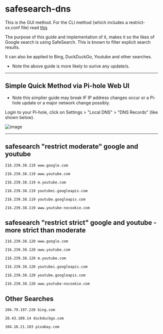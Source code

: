 # safesearch-dns

This is the GUI method. For the CLI method (which includes a restrict-xx.conf file) read [this](SafeSearch_DNS_CLI_method.md)


The purpose of this guide and implementation of it, makes it so the likes of Google search is using SafeSearch. This is known to filter explicit search results.

It can also be applied to Bing, DuckDuckGo, Youtube and other searches.

* Note the above guide is more likely to surive any update/s.


----

## Simple Quick Method via Pi-hole Web UI

* Note this simplier guide may break IF IP address changes occur or a Pi-hole update or a major network change possibly.

Login to your Pi-hole, click on Settings > "Local DNS" > "DNS Records" (like shown below).

![image](https://user-images.githubusercontent.com/24641464/163696142-6283e1dd-0bf3-4ba5-936b-497f2b7b773f.png)


----

## safesearch "restrict moderate" google and youtube
```
216.239.38.119 www.google.com

216.239.38.119 www.youtube.com

216.239.38.119 m.youtube.com

216.239.38.119 youtubei.googleapis.com

216.239.38.119 youtube.googleapis.com

216.239.38.119 www.youtube-nocookie.com
```

## safesearch "restrict strict" google and youtube - more strict than moderate
```
216.239.38.120 www.google.com    

216.239.38.120 www.youtube.com

216.239.38.120 m.youtube.com

216.239.38.120 youtubei.googleapis.com

216.239.38.120 youtube.googleapis.com

216.239.38.120 www.youtube-nocookie.com
```

## Other Searches
```
204.79.197.220 bing.com

20.43.109.14 duckduckgo.com

104.18.21.183 pixabay.com
```
